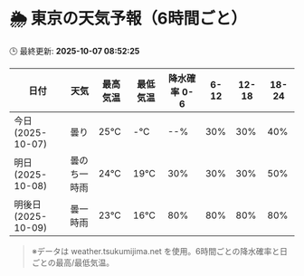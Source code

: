 # 🌦️ 東京の天気予報（6時間ごと）

🕒 最終更新: **2025-10-07 08:52:25**

| 日付 | 天気 | 最高気温 | 最低気温 | 降水確率 0-6 | 6-12 | 12-18 | 18-24 |
|------|------|----------|----------|------------|------|------|------|
| 今日 (2025-10-07) | 曇り | 25℃ | -℃ | --% | 30% | 30% | 40% |
| 明日 (2025-10-08) | 曇のち一時雨 | 24℃ | 19℃ | 30% | 30% | 30% | 50% |
| 明後日 (2025-10-09) | 曇一時雨 | 23℃ | 16℃ | 80% | 80% | 80% | 80% |

> ※データは weather.tsukumijima.net を使用。6時間ごとの降水確率と日ごとの最高/最低気温。